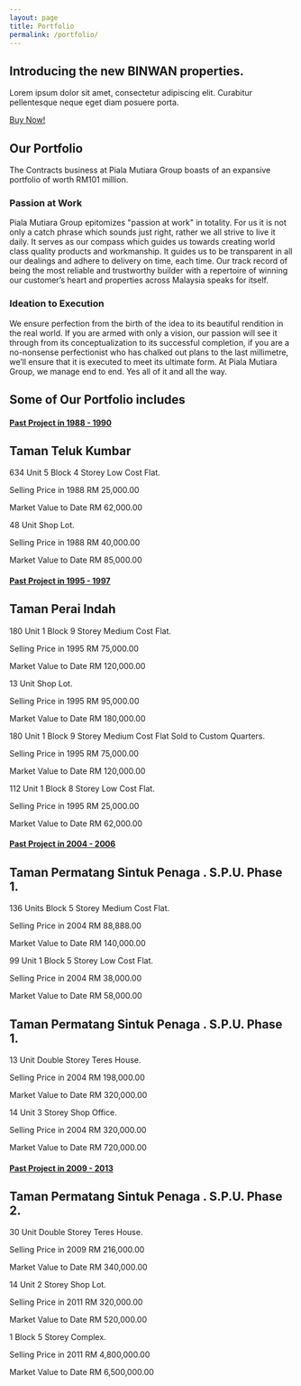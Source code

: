 ```yaml
---
layout: page
title: Portfolio
permalink: /portfolio/
---
```


<section class="page-header custom-product">
   <div class="container">
      <div class="row">
         <div class="col-sm-7">
            <h1>Introducing the new <strong>BINWAN properties</strong>.</h1>
            <p class="lead">Lorem ipsum dolor sit amet, consectetur adipiscing elit. Curabitur pellentesque neque eget diam posuere porta.</p>
            <a href="{{ site.baseurl }}/binwan" class="btn btn-default btn-lg mb-xl">Buy Now!</a> <span class="arrow hlt" style="top: 10px;"></span>
         </div>
         <!-- <div class="col-sm-5">
            <img class="pull-right responsive" alt="" src="img/custom-header.png">
         </div> -->
      </div>
   </div>
</section>
<div class="container">
   <h2><strong>Our</strong> Portfolio</h2>
   <p>The Contracts business at Piala Mutiara Group boasts of an expansive portfolio of worth RM101 million.</p>
   <h3 class="heading-primary">Passion at Work</h3>
   <p>Piala Mutiara Group epitomizes "passion at work" in totality. For us it is not only a catch phrase which sounds just right, rather we all strive to live it daily. It serves as our compass which guides us towards creating world class quality products and workmanship. It guides us to be transparent in all our dealings and adhere to delivery on time, each time.
Our track record of being the most reliable and trustworthy builder with a repertoire of winning our customer’s heart and properties across Malaysia speaks for itself.
</p>
<h3 class="heading-primary">Ideation to Execution</h3>
<p>We ensure perfection from the birth of the idea to its beautiful rendition in the real world. If you are armed with only a vision, our passion will see it through from its conceptualization to its successful completion, if you are a no-nonsense perfectionist who has chalked out plans to the last millimetre, we’ll ensure that it is executed to meet its ultimate form. At Piala Mutiara Group, we manage end to end. Yes all of it and all the way.</p>
<h2><strong>Some of Our</strong> Portfolio includes</h2>
  <div class="panel-group" id="accordion">
                        <div class="panel panel-default">
                           <div class="panel-heading">
                              <h4 class="panel-title">
                                 <a class="accordion-toggle" data-toggle="collapse" data-parent="#accordion" href="#collapse1One">
                                    Past Project in 1988 - 1990
                                 </a>
                              </h4>
                           </div>
                           <div id="collapse1One" class="accordion-body collapse in">
                              <div class="panel-body">
                                 <h2 class="heading-primary">Taman Teluk Kumbar</h2>
                                 <p class="text-danger">634 Unit 5 Block 4 Storey Low Cost Flat.</p>
                                 <p>Selling Price in 1988 <span class="alternative-font">RM 25,000.00</span></p>
                                 <p>Market Value to  Date <span class="alternative-font">RM 62,000.00</span></p>
                                 <p class="text-danger">48 Unit Shop Lot.</p>
                                 <p>Selling Price in 1988 <span class="alternative-font">RM 40,000.00</span></p>
                                 <p>Market Value to  Date <span class="alternative-font">RM 85,000.00</span></p>
                              </div>
                           </div>
                        </div>
                        <div class="panel panel-default">
                           <div class="panel-heading">
                              <h4 class="panel-title">
                                 <a class="accordion-toggle" data-toggle="collapse" data-parent="#accordion" href="#collapse1Two">
                                    Past Project in 1995 - 1997
                                 </a>
                              </h4>
                           </div>
                           <div id="collapse1Two" class="accordion-body collapse">
                              <div class="panel-body">
                                 <h2 class="heading-primary">Taman Perai Indah</h2>
                                 <p class="text-danger">180 Unit 1 Block 9 Storey Medium Cost Flat.</p>
                                 <p>Selling Price in 1995 <span class="alternative-font">RM 75,000.00</span></p>
                                 <p>Market Value to  Date <span class="alternative-font">RM 120,000.00</span></p>
                                 <p class="text-danger">13 Unit Shop Lot.</p>
                                 <p>Selling Price in 1995 <span class="alternative-font">RM 95,000.00</span></p>
                                 <p>Market Value to  Date <span class="alternative-font">RM 180,000.00</span></p>
                                 <p class="text-danger">180 Unit 1 Block 9 Storey Medium Cost Flat Sold to Custom Quarters.</p>
                                 <p>Selling Price in 1995 <span class="alternative-font">RM 75,000.00</span></p>
                                 <p>Market Value to  Date <span class="alternative-font">RM 120,000.00</span></p>
                                 <p class="text-danger">112 Unit 1 Block 8 Storey Low Cost Flat.</p>
                                 <p>Selling Price in 1995 <span class="alternative-font">RM 25,000.00</span></p>
                                 <p>Market Value to  Date <span class="alternative-font">RM 62,000.00</span></p>
                              </div>
                           </div>
                        </div>
                        <div class="panel panel-default">
                           <div class="panel-heading">
                              <h4 class="panel-title">
                                 <a class="accordion-toggle" data-toggle="collapse" data-parent="#accordion" href="#collapse1Three">
                                    Past Project in 2004 - 2006
                                 </a>
                              </h4>
                           </div>
                           <div id="collapse1Three" class="accordion-body collapse">
                              <div class="panel-body">
                                 <h2 class="heading-primary">Taman Permatang Sintuk Penaga . S.P.U. Phase 1.</h2>
                                 <p class="text-danger">136 Units Block  5 Storey Medium Cost Flat.</p>
                                 <p>Selling Price in 2004 <span class="alternative-font">RM 88,888.00</span></p>
                                 <p>Market Value to  Date <span class="alternative-font">RM 140,000.00</span></p>
                                 <p class="text-danger">99 Unit 1 Block 5 Storey Low Cost Flat.</p>
                                 <p>Selling Price in 2004 <span class="alternative-font">RM 38,000.00</span></p>
                                 <p>Market Value to  Date <span class="alternative-font">RM 58,000.00</span></p>
                                 <h2 class="text-danger">Taman Permatang Sintuk Penaga . S.P.U. Phase 1.</h2>
                                 <p class="text-danger">13 Unit Double Storey Teres House.</p>
                                 <p>Selling Price in 2004 <span class="alternative-font">RM 198,000.00</span></p>
                                 <p>Market Value to  Date <span class="alternative-font">RM 320,000.00</span></p>
                                 <p class="text-danger">14 Unit 3 Storey Shop Office.</p>
                                 <p>Selling Price in 2004 <span class="alternative-font">RM 320,000.00</span></p>
                                 <p>Market Value to  Date <span class="alternative-font">RM 720,000.00</span></p>
                              </div>
                           </div>
                        </div>
                        <div class="panel panel-default">
                           <div class="panel-heading">
                              <h4 class="panel-title">
                                 <a class="accordion-toggle" data-toggle="collapse" data-parent="#accordion" href="#collapse1Four">
                                    Past Project in 2009 - 2013
                                 </a>
                              </h4>
                           </div>
                           <div id="collapse1Four" class="accordion-body collapse">
                              <div class="panel-body">
                                 <h2 class="heading-primary">Taman Permatang Sintuk Penaga . S.P.U. Phase 2.</h2>
                                 <p class="text-danger">30 Unit Double Storey Teres House.</p>
                                 <p>Selling Price in 2009 <span class="alternative-font">RM 216,000.00</span></p>
                                 <p>Market Value to  Date <span class="alternative-font">RM 340,000.00</span></p>
                                 <p class="text-danger">14 Unit 2 Storey Shop Lot.</p>
                                 <p>Selling Price in 2011 <span class="alternative-font">RM 320,000.00</span></p>
                                 <p>Market Value to  Date <span class="alternative-font">RM 520,000.00</span></p>
                                 <p class="text-danger">1 Block 5 Storey Complex.</p>
                                 <p>Selling Price in 2011 <span class="alternative-font">RM 4,800,000.00</span></p>
                                 <p>Market Value to  Date <span class="alternative-font">RM 6,500,000.00</span></p>
                              </div>
                           </div>
                        </div>
                     </div>
</div>